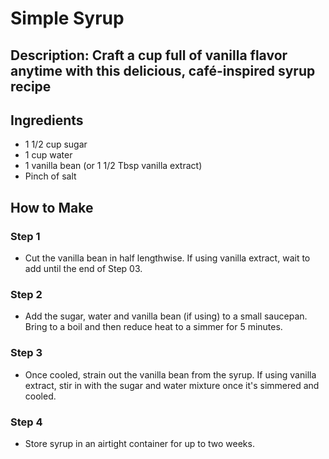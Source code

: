 # Simple Syrup

## Description: Craft a cup full of vanilla flavor anytime with this delicious, café-inspired syrup recipe

## Ingredients

- 1 1/2 cup sugar
- 1 cup water
- 1 vanilla bean (or 1 1/2 Tbsp vanilla extract)
- Pinch of salt

## How to Make

### Step 1

- Cut the vanilla bean in half lengthwise. If using vanilla extract, wait to add until the end of Step 03.

### Step 2

- Add the sugar, water and vanilla bean (if using) to a small saucepan. Bring to a boil and then reduce heat to a simmer for 5 minutes.

### Step 3

- Once cooled, strain out the vanilla bean from the syrup. If using vanilla extract, stir in with the sugar and water mixture once it's simmered and cooled.

### Step 4

- Store syrup in an airtight container for up to two weeks.
